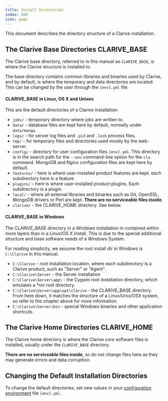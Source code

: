```yaml
---
title: Install Directories
index: 600
icon: page
---
```


This document describes the
directory structure of a Clarive installation.

## The Clarive Base Directories CLARIVE_BASE

The Clarive base directory, referred to in
this manual as `CLARIVE_BASE`, is where the Clarive structure
is installed to.

The base directory contains common libraries and binaries used by Clarive, and
by default, is where the temporary and data directories are located. This can
be changed by the user through the `[env].yml` file.

#### CLARIVE_BASE in Linux, OS X and Unixes

This are the default directories of a Clarive installation:

- `jobs/` - temporary directory where jobs are written to.
- `data/` - database files are kept here by default, normally under
`data/mongo`.
- `logs/` - for server log files and `.pid` and `.lock` process files.
- `tmp/` - for temporary files and directories used mostly by the web-server.
- `config/` - directory for user configuration files `[env].yml`. This
directory is in the search path for the `--env` command-line option
for the `cla` command. MongoDB and Nginx configuration files
are kept here by default.
- `features/` - here is where user-installed product features are kept.
each subdirectory here is a feature.
- `plugins/` - here is where user-installed product plugins. Each
subdirectory is a plugin.
- `local/` - where all external libraries and binaries such as Git, OpenSSL,
  MongoDB drivers or Perl are kept.  **There are no serviceable files inside**.
- `clarive/` - the CLARIVE_HOME directory. See below.

#### CLARIVE_BASE in Windows

The CLARIVE_BASE directory in a Windows installation in contained within
more layers than in a Linux/OS X install. This is due
to the special additional structure and base software needs of a Windows System.

For reading simplicity, we assume the root install dir in Windows
is `C:\Clarive` in this manual.

- `C:\Clarive` - root installation location, where each subdirectory
is a Clarive product, such as "Server" or "Agent".
- `C:\Clarive\Server` - the Server installation
- `C:\Clarive\Server\app\` - the Cygwin root installation directory,
which emulates a \*nix root directory.
- `C:\Clarive\Server\app\opt\clarive` - the CLARIVE_BASE directory. From
here down, it matches the structure of a Linux/Unix/OSX system, so refer to
the chapter above for more information.
- `C:\Clarive\Server\bin` - special Windows binaries and other application shortcuts.

## The Clarive Home Directories CLARIVE_HOME

The Clarive home directory is where the Clarive
core software files is installed, usually under the `CLARIVE_BASE`
directory.

**There are no serviceable files inside**,
so do not change files here as they may generate errors and data corruption.

## Changing the Default Installation Directories

To change the default directories, set new values in your
[configuration environment](setup/config-file) file `[env].yml`.


